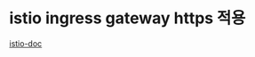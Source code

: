 # istio ingress gateway https 적용

[istio-doc](https://istio.io/latest/docs/tasks/traffic-management/ingress/secure-ingress/)
